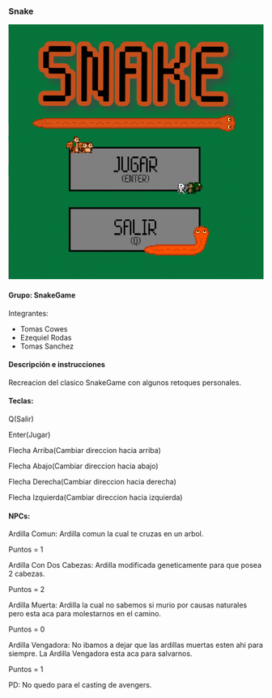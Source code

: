 ### Snake

![capturaJuego](assets/InicioSnakeFinal.png)

#### Grupo: SnakeGame

Integrantes:

- Tomas Cowes
- Ezequiel Rodas
- Tomas Sanchez

#### Descripción e instrucciones

Recreacion del clasico SnakeGame con algunos retoques personales.

#### Teclas:
	
Q(Salir)

Enter(Jugar)

Flecha Arriba(Cambiar direccion hacia arriba)

Flecha Abajo(Cambiar direccion hacia abajo)

Flecha Derecha(Cambiar direccion hacia derecha)

Flecha Izquierda(Cambiar direccion hacia izquierda)
	
#### NPCs:

Ardilla Comun: Ardilla comun la cual te cruzas en un arbol. 

Puntos = 1

Ardilla Con Dos Cabezas: Ardilla modificada geneticamente para que posea 2 cabezas. 

Puntos = 2

Ardilla Muerta: Ardilla la cual no sabemos si murio por causas naturales pero esta aca para molestarnos en el camino. 

Puntos = 0

Ardilla Vengadora: No ibamos a dejar que las ardillas muertas esten ahi para siempre. La Ardilla Vengadora esta aca para salvarnos. 

Puntos = 1

PD: No quedo para el casting de avengers. 